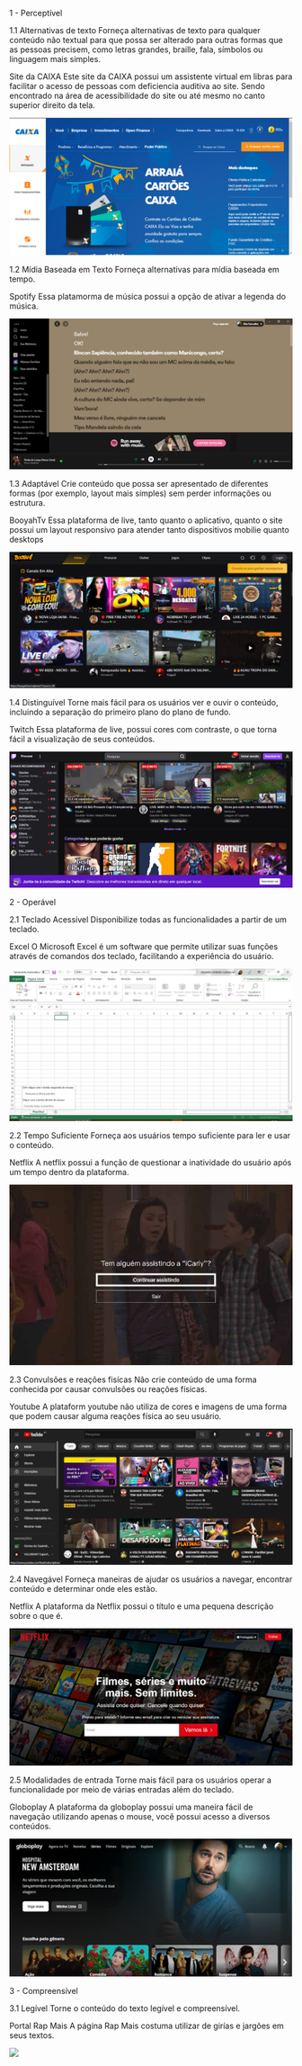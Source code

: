 


1 -  Perceptível

1.1   Alternativas de texto 
  Forneça alternativas de texto para qualquer conteúdo não textual para que possa ser alterado para outras formas que as pessoas precisem, como letras grandes, braille, fala, símbolos ou linguagem mais simples.
  
  Site da CAIXA
  Este site da CAIXA possui um assistente virtual em libras para facilitar o acesso de pessoas com deficiencia auditiva ao site. Sendo encontrado na área de acessibilidade do site ou até mesmo no canto superior direito da tela.
  
 <img src = "https://github.com/EduardoPereiraCarvalho/Bertoti/blob/main/IHC/Imagens%20IHC/Site%20Caixa.png"/>
  
  
 
 
1.2   Mídia Baseada em Texto
  Forneça alternativas para mídia baseada em tempo.
  
  Spotify
  Essa platamorma de música possui a opção de ativar a legenda do música.
  
  <img src = "https://github.com/EduardoPereiraCarvalho/Bertoti/blob/main/IHC/Imagens%20IHC/Spotify.png"/>
   
   
   
   
1.3   Adaptável
  Crie conteúdo que possa ser apresentado de diferentes formas (por exemplo, layout mais simples) sem perder informações ou estrutura.

  BooyahTv
  Essa plataforma de live, tanto quanto o aplicativo, quanto o site possui um layout responsivo para atender tanto dispositivos mobilie quanto desktops
  
  <img src = "https://github.com/EduardoPereiraCarvalho/Bertoti/blob/main/IHC/Imagens%20IHC/Site%20Booyah.png"/>
  
  
  
  
1.4   Distinguível
  Torne mais fácil para os usuários ver e ouvir o conteúdo, incluindo a separação do primeiro plano do plano de fundo.
  
  Twitch
  Essa plataforma de live, possui cores com contraste, o que torna fácil a visualização de seus conteúdos.
  
  <img src = "https://github.com/EduardoPereiraCarvalho/Bertoti/blob/main/IHC/Imagens%20IHC/Site%20Twitch.png"/>
  
  
  
  
  
2 -   Operável

2.1  Teclado Acessível
  Disponibilize todas as funcionalidades a partir de um teclado.
  
  Excel
  O Microsoft Excel é um software que permite utilizar suas funções através de comandos dos teclado, facilitando a experiência do usuário.
  
  <img src = "https://github.com/EduardoPereiraCarvalho/Bertoti/blob/main/IHC/Imagens%20IHC/Site%20Excel.png"/>
  
  
  
  
2.2   Tempo Suficiente
  Forneça aos usuários tempo suficiente para ler e usar o conteúdo.
  
  Netflix
  A netflix possui a função de questionar a inatividade do usuário após um tempo dentro da plataforma.
  
  <img src = "https://github.com/EduardoPereiraCarvalho/Bertoti/blob/main/IHC/Imagens%20IHC/Site%20Netflix.jpg"/>
  
2.3   Convulsões e reações fisícas
  Não crie conteúdo de uma forma conhecida por causar convulsões ou reações físicas.
  
  Youtube
  A plataform youtube não utiliza de cores e imagens de uma forma que podem causar alguma reações física ao seu usuário.
  
  <img src = "https://github.com/EduardoPereiraCarvalho/Bertoti/blob/main/IHC/Imagens%20IHC/Site%20Youtube.png"/>
  
  
  
  
2.4   Navegável
  Forneça maneiras de ajudar os usuários a navegar, encontrar conteúdo e determinar onde eles estão.
  
  Netflix
  A plataforma da Netflix possui o título e uma pequena descrição sobre o que é.
  
  <img src = "https://github.com/EduardoPereiraCarvalho/Bertoti/blob/main/IHC/Imagens%20IHC/Site%20Netflix(1).jpg"/>
  
  
  
  
2.5  Modalidades de entrada
  Torne mais fácil para os usuários operar a funcionalidade por meio de várias entradas além do teclado.
  
  Globoplay
  A plataforma da globoplay possui uma maneira fácil de navegação utilizando apenas o mouse, você possui acesso a diversos conteúdos.
  
  <img src = "https://github.com/EduardoPereiraCarvalho/Bertoti/blob/main/IHC/Imagens%20IHC/Site%20Globoplay.png"/>
  
  
  
  
3 -   Compreensível

3.1   Legível
  Torne o conteúdo do texto legível e compreensível.

  Portal Rap Mais
  A página Rap Mais costuma utilizar de girías e jargões em seus textos.
  
  <img src = "https://github.com/EduardoPereiraCarvalho/Bertoti/blob/main/IHC/Imagens%20IHC/P%C3%A1g%20RapMais.png"/>
  
  
  
  
  
